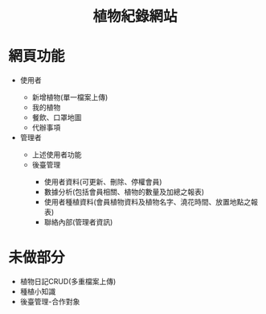 <h1><p align="center">植物紀錄網站</p></h1>
    <h1>網頁功能</h1>
    <ul>
        <li>使用者</li>
        <ul>
            <li>新增植物(單一檔案上傳)</li>
            <li>我的植物</li>
            <li>餐飲、口罩地圖</li>
            <li>代辦事項</li>
        </ul>
        <li>管理者</li>
        <ul>
            <li>上述使用者功能</li>
            <li>後臺管理</li>
            <ul>
                <li>使用者資料(可更新、刪除、停權會員)</li>
                <li>數據分析(包括會員相關、植物的數量及加總之報表)</li>
                <li>使用者種植資料(會員植物資料及植物名字、澆花時間、放置地點之報表)</li>
                <li>聯絡內部(管理者資訊)</li>
            </ul>
        </ul>
    </ul>
    <h1>未做部分</h1>
    <ul>
        <li>植物日記CRUD(多重檔案上傳)</li>
        <li>種植小知識</li>
        <li>後臺管理-合作對象</li>
    </ul>